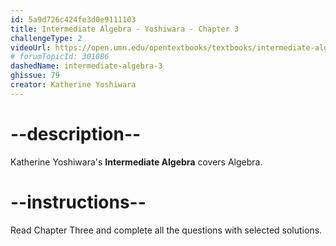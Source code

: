```yaml
---
id: 5a9d726c424fe3d0e9111103
title: Intermediate Algebra - Yoshiwara - Chapter 3
challengeType: 2
videoUrl: https://open.umn.edu/opentextbooks/textbooks/intermediate-algebra-2020
# forumTopicId: 301086
dashedName: intermediate-algebra-3
ghissue: 79
creator: Katherine Yoshiwara 
---
```


# --description--

Katherine Yoshiwara's __Intermediate Algebra__ covers Algebra.

# --instructions--

Read Chapter Three and complete all the questions with selected solutions.